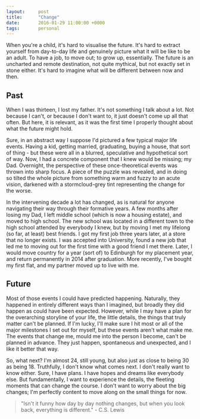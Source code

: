 ```yaml
---
layout:     post
title:      "Change"
date:       2016-01-29 11:00:00 +0000
tags:       personal
---
```


When you're a child, it's hard to visualise the future. It's hard to extract yourself from day-to-day life and genuinely picture what it will be like to be an adult. To have a job, to move out; to grow up, essentially. The future is an uncharted and remote destination, not quite mythical, but not exactly set in stone either. It's hard to imagine what will be different between now and then.

<!-- Read More -->

## Past

When I was thirteen, I lost my father. It's not something I talk about a lot. Not because I can't, or because I don't want to, it just doesn't come up all that often. But here, it is relevant, as it was the first time I properly thought about what the future might hold. 

Sure, in an abstract way I suppose I'd pictured a few typical major life events. Having a kid, getting married, graduating, buying a house, that sort of thing - but these were all in a blurred, speculative and hypothetical sort of way. Now, I had a concrete component that I knew would be missing; my Dad. Overnight, the perspective of these once-theoretical events was thrown into sharp focus. A piece of the puzzle was revealed, and in doing so tilted the whole picture from something warm and fuzzy to an acute vision, darkened with a stormcloud-grey tint representing the change for the worse.

In the intervening decade a lot has changed, as is natural for anyone navigating their way through their formative years. A few months after losing my Dad, I left middle school (which is now a housing estate), and moved to high school. The new school was located in a different town to the high school attended by everybody I knew, but by moving I met my lifelong (so far, at least) best friends. I got my first job three years later, at a store that no longer exists. I was accepted into University, found a new job that led me to moving out for the first time with a good friend I met there. Later, I would move country for a year (sort of) to Edinburgh for my placement year, and return permanently in 2014 after graduation. More recently, I've bought my first flat, and my partner moved up to live with me.

## Future

Most of those events I could have predicted happening. Naturally, they happened in entirely different ways than I imagined, but broadly they did happen as could have been expected. However, while I may have a plan for the overarching storyline of your life, the little details, the things that truly matter can't be planned. If I'm lucky, I'll make sure I hit most or all of the major milestones I set out for myself, but these events aren't what make me. The events that change me, mould me into the person I become, can't be planned in advance. They just happen, spontaneous and unexpected, and I like it better that way.

So, what next? I'm almost 24, still young, but also just as close to being 30 as being 18. Truthfully, I don't know what comes next. I don't really want to know either. Sure, I have plans. I have hopes and dreams like everybody else. But fundamentally, I want to experience the details, the fleeting moments that can change the course. I don't want to worry about the big changes; I'm perfectly content to move along on the small things for now.

> "Isn't it funny how day by day nothing changes, but when you look back, everything is different." - C.S. Lewis